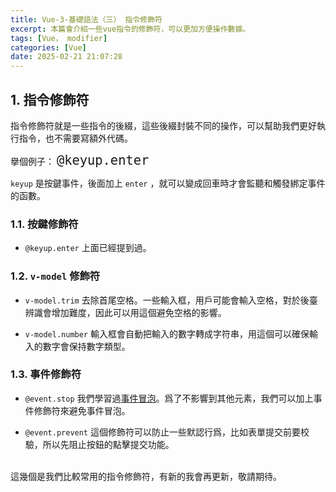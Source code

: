 ```yaml
---
title: Vue-3-基礎語法（三） 指令修飾符
excerpt: 本篇會介紹一些vue指令的修飾符，可以更加方便操作數據。
tags: [Vue， modifier]
categories: [Vue]
date: 2025-02-21 21:07:28
---
```


## 1. 指令修飾符
指令修飾符就是一些指令的後綴，這些後綴封裝不同的操作，可以幫助我們更好執行指令，也不需要寫額外代碼。

擧個例子：
<font size="5">`@keyup.enter`</font>

`keyup` 是按鍵事件，後面加上 `enter` ，就可以變成回車時才會監聽和觸發綁定事件的函數。

### 1.1. 按鍵修飾符
- `@keyup.enter` 上面已經提到過。

### 1.2. `v-model` 修飾符
- `v-model.trim` 去除首尾空格。一些輸入框，用戶可能會輸入空格，對於後臺辨識會增加難度，因此可以用這個避免空格的影響。

- `v-model.number`
輸入框會自動把輸入的數字轉成字符串，用這個可以確保輸入的數字會保持數字類型。

### 1.3. 事件修飾符
- `@event.stop`
我們學習過[事件冒泡](https://notebook-olive.vercel.app/2025/01/10/JS-17-eventflow/)。爲了不影響到其他元素，我們可以加上事件修飾符來避免事件冒泡。

- `@event.prevent`
這個修飾符可以防止一些默認行爲，比如表單提交前要校驗，所以先阻止按鈕的點擊提交功能。
<br>
這幾個是我們比較常用的指令修飾符，有新的我會再更新，敬請期待。
<br>
<br>


